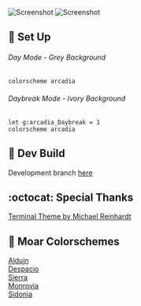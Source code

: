 ![Screenshot](https://user-images.githubusercontent.com/11221489/27309947-b5795302-550b-11e7-936e-aae0d92f86a2.png)
![Screenshot](https://user-images.githubusercontent.com/11221489/27309976-dd9567c2-550b-11e7-9f68-670e047fd60a.png)

:space_invader: Set Up
------

###### Day Mode - Grey Background
```VimL
colorscheme arcadia 
```

###### Daybreak Mode - Ivory Background
```VimL
let g:arcadia_Daybreak = 1
colorscheme arcadia 
```

:crescent_moon: Dev Build
----------------------------
Development branch [here](https://github.com/AlessandroYorba/Arcadia/tree/nightly)

:octocat: Special Thanks
-----------------
[Terminal Theme by Michael Reinhardt](https://github.com/mreinhardt)<br>

:octopus: Moar Colorschemes
-------
[Alduin](https://github.com/AlessandroYorba/Alduin)<br>
[Despacio](https://github.com/AlessandroYorba/Despacio)<br>
[Sierra](https://github.com/AlessandroYorba/Sierra)<br>
[Monrovia](https://github.com/AlessandroYorba/Monrovia)<br>
[Sidonia](https://github.com/AlessandroYorba/Sidonia)<br>
